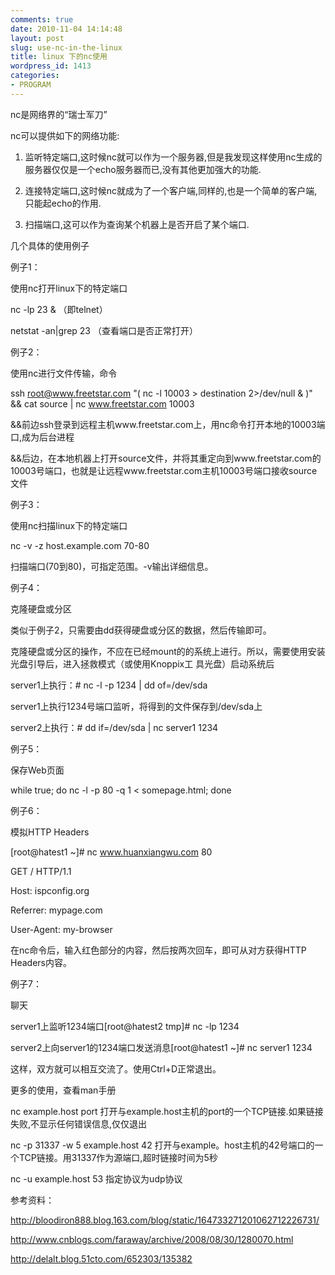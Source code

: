 ```yaml
---
comments: true
date: 2010-11-04 14:14:48
layout: post
slug: use-nc-in-the-linux
title: linux 下的nc使用
wordpress_id: 1413
categories:
- PROGRAM
---
```


nc是网络界的“瑞士军刀”




nc可以提供如下的网络功能:




1) 监听特定端口,这时候nc就可以作为一个服务器,但是我发现这样使用nc生成的服务器仅仅是一个echo服务器而已,没有其他更加强大的功能.




2) 连接特定端口,这时候nc就成为了一个客户端,同样的,也是一个简单的客户端,只能起echo的作用.




3) 扫描端口,这可以作为查询某个机器上是否开启了某个端口.







几个具体的使用例子







例子1：




使用nc打开linux下的特定端口




nc -lp 23 & （即telnet）




netstat -an|grep 23 （查看端口是否正常打开）







例子2：




使用nc进行文件传输，命令




ssh root@www.freetstar.com "( nc -l 10003 > destination 2>/dev/null & )" && cat source | nc www.freetstar.com 10003




&&前边ssh登录到远程主机www.freetstar.com上，用nc命令打开本地的10003端口,成为后台进程




&&后边，在本地机器上打开source文件，并将其重定向到www.freetstar.com的10003号端口，也就是让远程www.freetstar.com主机10003号端口接收source文件







例子3：




使用nc扫描linux下的特定端口




nc -v -z host.example.com 70-80




扫描端口(70到80)，可指定范围。-v输出详细信息。







例子4：




克隆硬盘或分区




类似于例子2，只需要由dd获得硬盘或分区的数据，然后传输即可。




克隆硬盘或分区的操作，不应在已经mount的的系统上进行。所以，需要使用安装光盘引导后，进入拯救模式（或使用Knoppix工 具光盘）启动系统后




server1上执行：# nc -l -p 1234 | dd of=/dev/sda




server1上执行1234号端口监听，将得到的文件保存到/dev/sda上




server2上执行：# dd if=/dev/sda | nc server1 1234







例子5：




保存Web页面




while true; do nc -l -p 80 -q 1 < somepage.html; done







例子6：




模拟HTTP Headers




[root@hatest1 ~]# nc www.huanxiangwu.com 80




GET / HTTP/1.1




Host: ispconfig.org




Referrer: mypage.com




User-Agent: my-browser




在nc命令后，输入红色部分的内容，然后按两次回车，即可从对方获得HTTP Headers内容。







例子7：




聊天




server1上监听1234端口[root@hatest2 tmp]# nc -lp 1234




server2上向server1的1234端口发送消息[root@hatest1 ~]# nc server1 1234




这样，双方就可以相互交流了。使用Ctrl+D正常退出。







更多的使用，查看man手册




nc example.host port 打开与example.host主机的port的一个TCP链接.如果链接失败,不显示任何错误信息,仅仅退出




nc -p 31337 -w 5 example.host 42 打开与example。host主机的42号端口的一个TCP链接。用31337作为源端口,超时链接时间为5秒




nc -u example.host 53 指定协议为udp协议







参考资料：




http://bloodiron888.blog.163.com/blog/static/164733271201062712226731/




http://www.cnblogs.com/faraway/archive/2008/08/30/1280070.html




http://delalt.blog.51cto.com/652303/135382

